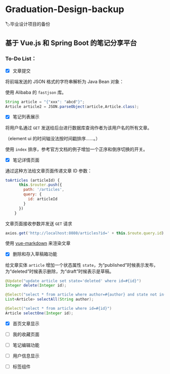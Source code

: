 # Graduation-Design-backup
:label:毕业设计项目的备份
## 基于 Vue.js 和 Spring Boot 的笔记分享平台
### To-Do List：

- [x] 文章提交

将前端发送的 JSON 格式的字符串解析为 Java Bean 对象：

使用 Alibaba 的 `fastjson` 库。

```java
String article = "{"xxx": "abcd"}";
Article article2 = JSON.parseObject(article,Article.class);
```

- [x] 笔记列表展示

将用户名通过 `GET` 发送给后台进行数据库查询作者为该用户名的所有文章。

（element ui 的时间轴没法按时间戳排序……。）

使用 `index` 排序，参考官方文档的例子增加一个正序和倒序切换的开关。

- [x] 笔记详情页面

通过这种方法给文章页面传递文章 ID 参数：

```javascript
toArticles (articleId) {
      this.$router.push({
        path: '/articles',
        query: {
          id: articleId
        }
      })
    }
```
文章页面接收参数并发送 `GET` 请求

```javascript
axios.get('http://localhost:8080/articles?id=' + this.$route.query.id)
```

使用 [vue-markdown](https://github.com/miaolz123/vue-markdown) 来渲染文章

- [x] 删除和存入草稿箱功能

给文章实体 `article` 增加一个状态属性 `state`，为“published”时候表示发布，为“deleted”时候表示删除，为“draft”时候表示是草稿。

```java
@Update("update article set state='deleted' where id=#{id}")
Integer delete(Integer id);

@Select("select * from article where author=#{author} and state not in('deleted')")
List<Article> selectAll(String author);

@Select("select * from article where id=#{id}")
Article selectOne(Integer id);
```
- [x] 首页文章显示

- [ ] 我的收藏页面

- [ ] 笔记编辑功能

- [ ] 用户信息显示

- [ ] 标签组件
